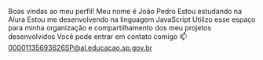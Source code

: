 Boas vindas ao meu perfil!
Meu nome é João Pedro
Estou estudando na Alura
Estou me desenvolvendo na linguagem JavaScript
Utilizo esse espaço para minha organização e compartilhamento dos meu projetos desenvolvidos
Você pode entrar em contato comigo 📫
00001135693626SP@al.educacao.sp.gov.br

